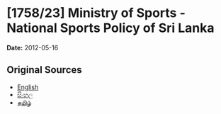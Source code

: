 # [1758/23] Ministry of Sports - National Sports Policy of Sri Lanka

**Date:** 2012-05-16

## Original Sources

- [English](https://documents.gov.lk/view/extra-gazettes/2012/5/1758-23_E.pdf)
- [සිංහල](https://documents.gov.lk/view/extra-gazettes/2012/5/1758-23_S.pdf)
- [தமிழ்](https://documents.gov.lk/view/extra-gazettes/2012/5/1758-23_T.pdf)
